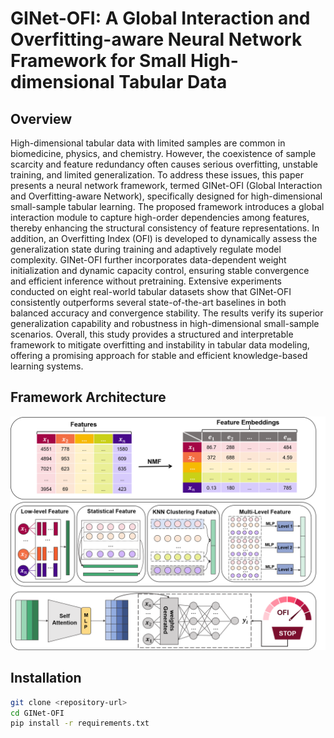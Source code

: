 # GINet-OFI: A Global Interaction and Overfitting-aware Neural Network Framework for Small High-dimensional Tabular Data

## Overview

High-dimensional tabular data with limited samples are common in biomedicine, physics, and chemistry. However, the coexistence of sample scarcity and feature redundancy often causes serious overfitting, unstable training, and limited generalization. To address these issues, this paper presents a neural network framework, termed GINet-OFI (Global Interaction and Overfitting-aware Network), specifically designed for high-dimensional small-sample tabular learning. The proposed framework introduces a global interaction module to capture high-order dependencies among features, thereby enhancing the structural consistency of feature representations. In addition, an Overfitting Index (OFI) is developed to dynamically assess the generalization state during training and adaptively regulate model complexity. GINet-OFI further incorporates data-dependent weight initialization and dynamic capacity control, ensuring stable convergence and efficient inference without pretraining. Extensive experiments conducted on eight real-world tabular datasets show that GINet-OFI consistently outperforms several state-of-the-art baselines in both balanced accuracy and convergence stability. The results verify its superior generalization capability and robustness in high-dimensional small-sample scenarios. Overall, this study provides a structured and interpretable framework to mitigate overfitting and instability in tabular data modeling, offering a promising approach for stable and efficient knowledge-based learning systems.

## Framework Architecture

![Framework Diagram](figure/Figure_3.png)


## Installation

```bash
git clone <repository-url>
cd GINet-OFI
pip install -r requirements.txt
```
